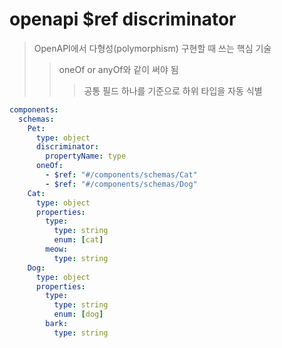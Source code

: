 # openapi $ref discriminator

> OpenAPI에서 다형성(polymorphism) 구현할 때 쓰는 핵심 기술
>
> > oneOf or anyOf와 같이 써야 됨
> >
> > > 공통 필드 하나를 기준으로 하위 타입을 자동 식별

```yaml
components:
  schemas:
    Pet:
      type: object
      discriminator:
        propertyName: type
      oneOf:
        - $ref: "#/components/schemas/Cat"
        - $ref: "#/components/schemas/Dog"
    Cat:
      type: object
      properties:
        type:
          type: string
          enum: [cat]
        meow:
          type: string
    Dog:
      type: object
      properties:
        type:
          type: string
          enum: [dog]
        bark:
          type: string
```
